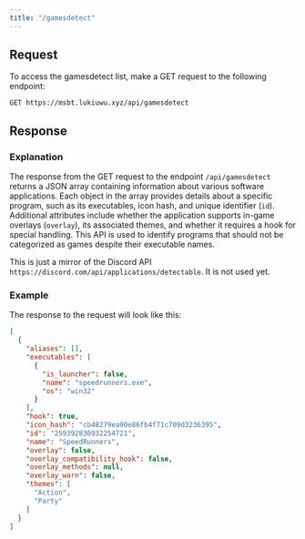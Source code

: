 ```yaml
---
title: "/gamesdetect"
---
```


## Request

To access the gamesdetect list, make a GET request to the following endpoint:

```
GET https://msbt.lukiuwu.xyz/api/gamesdetect
```

## Response

### Explanation

The response from the GET request to the endpoint `/api/gamesdetect` returns a JSON array containing information about various software applications. Each object in the array provides details about a specific program, such as its executables, icon hash, and unique identifier (`id`). Additional attributes include whether the application supports in-game overlays (`overlay`), its associated themes, and whether it requires a hook for special handling. This API is used to identify programs that should not be categorized as games despite their executable names.

This is just a mirror of the Discord API `https://discord.com/api/applications/detectable`. It is not used yet.

### Example

The response to the request will look like this:

```json
[
  {
    "aliases": [],
    "executables": [
      {
        "is_launcher": false,
        "name": "speedrunners.exe",
        "os": "win32"
      }
    ],
    "hook": true,
    "icon_hash": "cb48279ea90e86fb4f71c709d3236395",
    "id": "259392830932254721",
    "name": "SpeedRunners",
    "overlay": false,
    "overlay_compatibility_hook": false,
    "overlay_methods": null,
    "overlay_warn": false,
    "themes": [
      "Action",
      "Party"
    ]
  }
]
```
